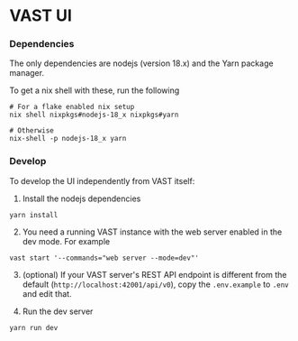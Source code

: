# VAST UI

### Dependencies

The only dependencies are nodejs (version 18.x) and the Yarn package manager.

To get a nix shell with these, run the following

```fish
# For a flake enabled nix setup
nix shell nixpkgs#nodejs-18_x nixpkgs#yarn

# Otherwise
nix-shell -p nodejs-18_x yarn
```

### Develop

To develop the UI independently from VAST itself:

1. Install the nodejs dependencies

```fish
yarn install
```

2. You need a running VAST instance with the web server enabled in the dev mode.
   For example

```fish
vast start '--commands="web server --mode=dev"'
```

3. (optional) If your VAST server's REST API endpoint is different from the
   default (`http://localhost:42001/api/v0`), copy
   the `.env.example` to `.env` and edit that.

4. Run the dev server

```fish
yarn run dev
```

